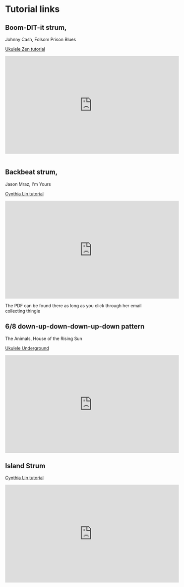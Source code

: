 # Tutorial links

## Boom-DIT-it strum,

Johnny Cash, Folsom Prison Blues

[Ukulele Zen tutorial](https://www.youtube.com/watch?v=iyVE5DXC860)

<iframe width="560" height="315" 
src="https://www.youtube.com/embed/iyVE5DXC860" frameborder="0" allow="accelerometer; autoplay; encrypted-media; gyroscope; picture-in-picture" 
allowfullscreen></iframe>
<br><br>

## Backbeat strum, 

Jason Mraz, I'm Yours

[Cynthia Lin tutorial](https://www.youtube.com/watch?v=Ailz-IgzeM4)

<iframe width="560" height="315" 
src="https://www.youtube.com/embed/Ailz-IgzeM4" frameborder="0" allow="accelerometer; autoplay; encrypted-media; gyroscope; picture-in-picture" 
allowfullscreen></iframe>

The PDF can be found there as long as you click through her email collecting thingie

## 6/8 down-up-down-down-up-down pattern

The Animals, House of the Rising Sun

[Ukulele Underground](https://www.youtube.com/watch?v=CYgbNChIy8U)

<iframe width="560" height="315" 
src="https://www.youtube.com/embed/CYgbNChIy8U" frameborder="0" allow="accelerometer; autoplay; encrypted-media; gyroscope; picture-in-picture" 
allowfullscreen></iframe>

<br>

## Island Strum

[Cynthia Lin tutorial](https://www.youtube.com/watch?v=qqDiaZ-pqyA)

<iframe width="560" height="315" 
src="https://www.youtube.com/embed/qqDiaZ-pqyA"" frameborder="0" allow="accelerometer; autoplay; encrypted-media; gyroscope; picture-in-picture" 
allowfullscreen></iframe>


